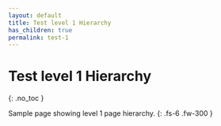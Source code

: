 ```yaml
---
layout: default
title: Test level 1 Hierarchy
has_children: true
permalink: test-1
---
```


# Test level 1 Hierarchy
{: .no_toc }

Sample page showing level 1 page hierarchy.
{: .fs-6 .fw-300 }
